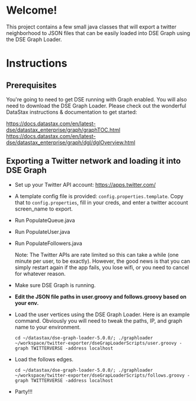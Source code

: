 Welcome!
====

This project contains a few small java classes that will export a twitter neighborhood to JSON files that can be easily loaded into DSE Graph using the DSE Graph Loader.

Instructions
=====

Prerequisites
----
You're going to need to get DSE running with Graph enabled. You will also need to download the DSE Graph Loader. Please check out the wonderful DataStax instructions & documentation to get started:

   https://docs.datastax.com/en/latest-dse/datastax_enterprise/graph/graphTOC.html
   https://docs.datastax.com/en/latest-dse/datastax_enterprise/graph/dgl/dglOverview.html
   
Exporting a Twitter network and loading it into DSE Graph
----

* Set up your Twitter API account: https://apps.twitter.com/
* A template config file is provided: `config.properties.template`. Copy that to `config.properties`, fill in your creds, and enter a twitter account screen_name to export.
* Run PopulateQueue.java
* Run PopulateUser.java
* Run PopulateFollowers.java

   Note: The Twitter APIs are rate limited so this can take a while (one minute per user, to be exactly). However, the good news is that you can simply restart again if the app fails, you lose wifi, or you need to cancel for whatever reason.
   
* Make sure DSE Graph is running.
* **Edit the JSON file paths in user.groovy and follows.groovy based on your env.**
* Load the user vertices using the DSE Graph Loader. Here is an example command. Obviously you will need to tweak the paths, IP, and graph name to your environment.

   `cd ~/datastax/dse-graph-loader-5.0.0/; ./graphloader ~/workspace/twitter-exporter/dseGrapLoaderScripts/user.groovy -graph TWITTERVERSE -address localhost`
   
* Load the follows edges.

   `cd ~/datastax/dse-graph-loader-5.0.0/; ./graphloader ~/workspace/twitter-exporter/dseGrapLoaderScripts/follows.groovy -graph TWITTERVERSE -address localhost`
   
* Party!!!
